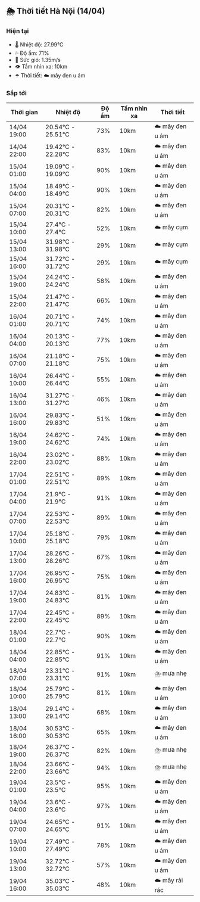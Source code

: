 ## 🌦️ Thời tiết Hà Nội (14/04)

### Hiện tại

- 🌡️ Nhiệt độ: 27.99℃
- 💦 Độ ẩm: 71%
- 💨 Sức gió: 1.35m/s
- 👁️ Tầm nhìn xa: 10km
- ☂️ Thời tiết: ☁️ mây đen u ám

### Sắp tới

| Thời gian | Nhiệt độ | Độ ẩm | Tầm nhìn xa | Thời tiết |
| --- | --- | --- | --- | --- |
| 14/04 19:00 | 20.54℃ - 25.51℃ | 73% | 10km | ☁️ mây đen u ám |
| 14/04 22:00 | 19.42℃ - 22.28℃ | 83% | 10km | ☁️ mây đen u ám |
| 15/04 01:00 | 19.09℃ - 19.09℃ | 90% | 10km | ☁️ mây đen u ám |
| 15/04 04:00 | 18.49℃ - 18.49℃ | 90% | 10km | ☁️ mây đen u ám |
| 15/04 07:00 | 20.31℃ - 20.31℃ | 82% | 10km | ☁️ mây đen u ám |
| 15/04 10:00 | 27.4℃ - 27.4℃ | 52% | 10km | ☁️ mây cụm |
| 15/04 13:00 | 31.98℃ - 31.98℃ | 29% | 10km | ☁️ mây cụm |
| 15/04 16:00 | 31.72℃ - 31.72℃ | 29% | 10km | ☁️ mây cụm |
| 15/04 19:00 | 24.24℃ - 24.24℃ | 58% | 10km | ☁️ mây đen u ám |
| 15/04 22:00 | 21.47℃ - 21.47℃ | 66% | 10km | ☁️ mây đen u ám |
| 16/04 01:00 | 20.71℃ - 20.71℃ | 74% | 10km | ☁️ mây đen u ám |
| 16/04 04:00 | 20.13℃ - 20.13℃ | 77% | 10km | ☁️ mây đen u ám |
| 16/04 07:00 | 21.18℃ - 21.18℃ | 75% | 10km | ☁️ mây đen u ám |
| 16/04 10:00 | 26.44℃ - 26.44℃ | 55% | 10km | ☁️ mây đen u ám |
| 16/04 13:00 | 31.27℃ - 31.27℃ | 46% | 10km | ☁️ mây đen u ám |
| 16/04 16:00 | 29.83℃ - 29.83℃ | 51% | 10km | ☁️ mây đen u ám |
| 16/04 19:00 | 24.62℃ - 24.62℃ | 74% | 10km | ☁️ mây đen u ám |
| 16/04 22:00 | 23.02℃ - 23.02℃ | 88% | 10km | ☁️ mây đen u ám |
| 17/04 01:00 | 22.51℃ - 22.51℃ | 89% | 10km | ☁️ mây đen u ám |
| 17/04 04:00 | 21.9℃ - 21.9℃ | 91% | 10km | ☁️ mây đen u ám |
| 17/04 07:00 | 22.53℃ - 22.53℃ | 89% | 10km | ☁️ mây đen u ám |
| 17/04 10:00 | 25.18℃ - 25.18℃ | 79% | 10km | ☁️ mây đen u ám |
| 17/04 13:00 | 28.26℃ - 28.26℃ | 67% | 10km | ☁️ mây đen u ám |
| 17/04 16:00 | 26.95℃ - 26.95℃ | 75% | 10km | ☁️ mây đen u ám |
| 17/04 19:00 | 24.83℃ - 24.83℃ | 81% | 10km | ☁️ mây đen u ám |
| 17/04 22:00 | 22.45℃ - 22.45℃ | 89% | 10km | ☁️ mây đen u ám |
| 18/04 01:00 | 22.7℃ - 22.7℃ | 90% | 10km | ☁️ mây đen u ám |
| 18/04 04:00 | 22.85℃ - 22.85℃ | 91% | 10km | ☁️ mây đen u ám |
| 18/04 07:00 | 23.31℃ - 23.31℃ | 91% | 10km | ⛈️ mưa nhẹ |
| 18/04 10:00 | 25.79℃ - 25.79℃ | 81% | 10km | ☁️ mây đen u ám |
| 18/04 13:00 | 29.14℃ - 29.14℃ | 68% | 10km | ☁️ mây đen u ám |
| 18/04 16:00 | 30.53℃ - 30.53℃ | 65% | 10km | ☁️ mây đen u ám |
| 18/04 19:00 | 26.37℃ - 26.37℃ | 82% | 10km | ⛈️ mưa nhẹ |
| 18/04 22:00 | 23.66℃ - 23.66℃ | 94% | 10km | ⛈️ mưa nhẹ |
| 19/04 01:00 | 23.5℃ - 23.5℃ | 95% | 10km | ☁️ mây đen u ám |
| 19/04 04:00 | 23.6℃ - 23.6℃ | 97% | 10km | ☁️ mây đen u ám |
| 19/04 07:00 | 24.65℃ - 24.65℃ | 91% | 10km | ☁️ mây đen u ám |
| 19/04 10:00 | 27.49℃ - 27.49℃ | 78% | 10km | ☁️ mây đen u ám |
| 19/04 13:00 | 32.72℃ - 32.72℃ | 57% | 10km | ☁️ mây đen u ám |
| 19/04 16:00 | 35.03℃ - 35.03℃ | 48% | 10km | ☁️ mây rải rác |

